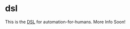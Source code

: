 # dsl
This is the [DSL] for automation-for-humans. More Info Soon!

[DSL]: https://en.wikipedia.org/wiki/Domain-specific_language
